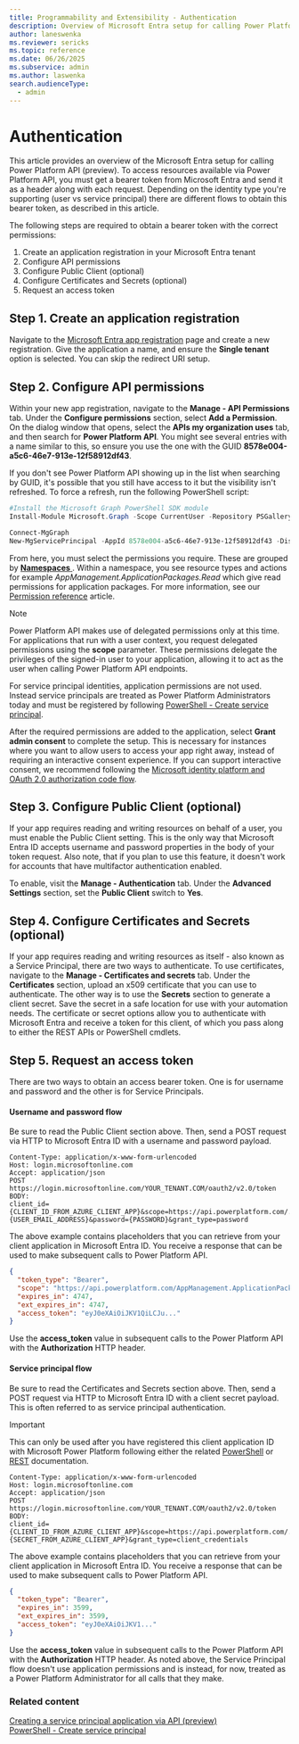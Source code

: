 ```yaml
---
title: Programmability and Extensibility - Authentication 
description: Overview of Microsoft Entra setup for calling Power Platform API and other platform programmability tools
author: laneswenka
ms.reviewer: sericks
ms.topic: reference
ms.date: 06/26/2025
ms.subservice: admin
ms.author: laswenka
search.audienceType: 
  - admin
---
```


# Authentication

This article provides an overview of the Microsoft Entra setup for calling Power Platform API (preview).  To access resources available via Power Platform API, you must get a bearer token from Microsoft Entra and send it as a header along with each request.  Depending on the identity type you're supporting (user vs service principal) there are different flows to obtain this bearer token, as described in this article.

The following steps are required to obtain a bearer token with the correct permissions:
1. Create an application registration in your Microsoft Entra tenant
2. Configure API permissions
3. Configure Public Client (optional)
4. Configure Certificates and Secrets (optional)
5. Request an access token 

## Step 1. Create an application registration
Navigate to the [Microsoft Entra app registration](https://go.microsoft.com/fwlink/?linkid=2083908) page and create a new registration. Give the application a name, and ensure the **Single tenant** option is selected. You can skip the redirect URI setup.

## Step 2. Configure API permissions
Within your new app registration, navigate to the **Manage - API Permissions** tab. Under the **Configure permissions** section, select **Add a Permission**. On the dialog window that opens, select the **APIs my organization uses** tab, and then search for **Power Platform API**. You might see several entries with a name similar to this, so ensure you use the one with the GUID **8578e004-a5c6-46e7-913e-12f58912df43**.  

If you don't see Power Platform API showing up in the list when searching by GUID, it's possible that you still have access to it but the visibility isn't refreshed. To force a refresh, run the following PowerShell script:

```powershell
#Install the Microsoft Graph PowerShell SDK module
Install-Module Microsoft.Graph -Scope CurrentUser -Repository PSGallery -Force

Connect-MgGraph
New-MgServicePrincipal -AppId 8578e004-a5c6-46e7-913e-12f58912df43 -DisplayName "Power Platform API"
```

From here, you must select the permissions you require. These are grouped by [**Namespaces** ](/rest/api/power-platform). Within a namespace, you see resource types and actions for example *AppManagement.ApplicationPackages.Read* which give read permissions for application packages. For more information, see our [Permission reference](programmability-permission-reference.md) article.

> [!NOTE]
> Power Platform API makes use of delegated permissions only at this time. For applications that run with a user context, you request delegated permissions using the **scope** parameter. These permissions delegate the privileges of the signed-in user to your application, allowing it to act as the user when calling Power Platform API endpoints.
>
>For service principal identities, application permissions are not used. Instead service principals are treated as Power Platform Administrators today and must be registered by following [PowerShell - Create service principal](powershell-create-service-principal.md).  

After the required permissions are added to the application, select **Grant admin consent** to complete the setup. This is necessary for instances where you want to allow users to access your app right away, instead of requiring an interactive consent experience. If you can support interactive consent, we recommend following the [Microsoft identity platform and OAuth 2.0 authorization code flow](/azure/active-directory/develop/v2-oauth2-auth-code-flow).

## Step 3. Configure Public Client (optional)
If your app requires reading and writing resources on behalf of a user, you must enable the Public Client setting. This is the only way that Microsoft Entra ID accepts username and password properties in the body of your token request. Also note, that if you plan to use this feature, it doesn't work for accounts that have multifactor authentication enabled.  

To enable, visit the **Manage - Authentication** tab.  Under the **Advanced Settings** section, set the **Public Client** switch to **Yes**. 

## Step 4. Configure Certificates and Secrets (optional)
If your app requires reading and writing resources as itself - also known as a Service Principal, there are two ways to authenticate. To use certificates, navigate to the **Manage - Certificates and secrets** tab. Under the **Certificates** section, upload an x509 certificate that you can use to authenticate. The other way is to use the **Secrets** section to generate a client secret. Save the secret in a safe location for use with your automation needs. The certificate or secret options allow you to authenticate with Microsoft Entra and receive a token for this client, of which you pass along to either the REST APIs or PowerShell cmdlets.  

## Step 5. Request an access token
There are two ways to obtain an access bearer token. One is for username and password and the other is for Service Principals.  

#### Username and password flow
Be sure to read the Public Client section above. Then, send a POST request via HTTP to Microsoft Entra ID with a username and password payload.

```HTTP
Content-Type: application/x-www-form-urlencoded
Host: login.microsoftonline.com
Accept: application/json
POST https://login.microsoftonline.com/YOUR_TENANT.COM/oauth2/v2.0/token
BODY:
client_id={CLIENT_ID_FROM_AZURE_CLIENT_APP}&scope=https://api.powerplatform.com/.default&username={USER_EMAIL_ADDRESS}&password={PASSWORD}&grant_type=password
```
The above example contains placeholders that you can retrieve from your client application in Microsoft Entra ID. You receive a response that can be used to make subsequent calls to Power Platform API.

```JSON
{
  "token_type": "Bearer",
  "scope": "https://api.powerplatform.com/AppManagement.ApplicationPackages.Install https://api.powerplatform.com/AppManagement.ApplicationPackages.Read https://api.powerplatform.com/.default",
  "expires_in": 4747,
  "ext_expires_in": 4747,
  "access_token": "eyJ0eXAiOiJKV1QiLCJu..."
}
```

Use the **access_token** value in subsequent calls to the Power Platform API with the **Authorization** HTTP header.

#### Service principal flow
Be sure to read the Certificates and Secrets section above. Then, send a POST request via HTTP to Microsoft Entra ID with a client secret payload. This is often referred to as service principal authentication. 

> [!Important]
> This can only be used after you have registered this client application ID with Microsoft Power Platform following either the related [PowerShell](./powershell-create-service-principal.md) or [REST](./powerplatform-api-create-service-principal.md) documentation. 

```HTTP
Content-Type: application/x-www-form-urlencoded
Host: login.microsoftonline.com
Accept: application/json
POST https://login.microsoftonline.com/YOUR_TENANT.COM/oauth2/v2.0/token
BODY:
client_id={CLIENT_ID_FROM_AZURE_CLIENT_APP}&scope=https://api.powerplatform.com/.default&client_secret={SECRET_FROM_AZURE_CLIENT_APP}&grant_type=client_credentials
```
The above example contains placeholders that you can retrieve from your client application in Microsoft Entra ID. You receive a response that can be used to make subsequent calls to Power Platform API.

```JSON
{
  "token_type": "Bearer",
  "expires_in": 3599,
  "ext_expires_in": 3599,
  "access_token": "eyJ0eXAiOiJKV1..."
}
```

Use the **access_token** value in subsequent calls to the Power Platform API with the **Authorization** HTTP header. As noted above, the Service Principal flow doesn't use application permissions and is instead, for now, treated as a Power Platform Administrator for all calls that they make.

### Related content
[Creating a service principal application via API (preview)](powerplatform-api-create-service-principal.md)<br/>
[PowerShell - Create service principal](powershell-create-service-principal.md)
